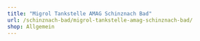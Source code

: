 ```yaml
---
title: "Migrol Tankstelle AMAG Schinznach Bad"
url: /schinznach-bad/migrol-tankstelle-amag-schinznach-bad/
shop: Allgemein
---
```


